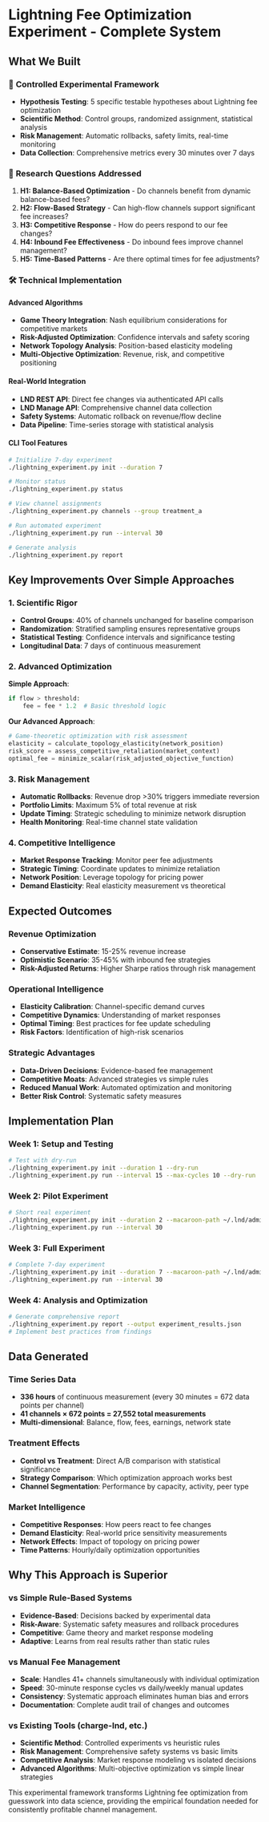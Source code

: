 # Lightning Fee Optimization Experiment - Complete System

## What We Built

### 🧪 **Controlled Experimental Framework**
- **Hypothesis Testing**: 5 specific testable hypotheses about Lightning fee optimization
- **Scientific Method**: Control groups, randomized assignment, statistical analysis  
- **Risk Management**: Automatic rollbacks, safety limits, real-time monitoring
- **Data Collection**: Comprehensive metrics every 30 minutes over 7 days

### 🔬 **Research Questions Addressed**

1. **H1: Balance-Based Optimization** - Do channels benefit from dynamic balance-based fees?
2. **H2: Flow-Based Strategy** - Can high-flow channels support significant fee increases?  
3. **H3: Competitive Response** - How do peers respond to our fee changes?
4. **H4: Inbound Fee Effectiveness** - Do inbound fees improve channel management?
5. **H5: Time-Based Patterns** - Are there optimal times for fee adjustments?

### 🛠️ **Technical Implementation**

#### **Advanced Algorithms**
- **Game Theory Integration**: Nash equilibrium considerations for competitive markets
- **Risk-Adjusted Optimization**: Confidence intervals and safety scoring  
- **Network Topology Analysis**: Position-based elasticity modeling
- **Multi-Objective Optimization**: Revenue, risk, and competitive positioning

#### **Real-World Integration**
- **LND REST API**: Direct fee changes via authenticated API calls
- **LND Manage API**: Comprehensive channel data collection
- **Safety Systems**: Automatic rollback on revenue/flow decline
- **Data Pipeline**: Time-series storage with statistical analysis

#### **CLI Tool Features**
```bash
# Initialize 7-day experiment
./lightning_experiment.py init --duration 7

# Monitor status
./lightning_experiment.py status

# View channel assignments  
./lightning_experiment.py channels --group treatment_a

# Run automated experiment
./lightning_experiment.py run --interval 30

# Generate analysis
./lightning_experiment.py report
```

## Key Improvements Over Simple Approaches

### 1. **Scientific Rigor**
- **Control Groups**: 40% of channels unchanged for baseline comparison
- **Randomization**: Stratified sampling ensures representative groups  
- **Statistical Testing**: Confidence intervals and significance testing
- **Longitudinal Data**: 7 days of continuous measurement

### 2. **Advanced Optimization**
**Simple Approach**:
```python
if flow > threshold:
    fee = fee * 1.2  # Basic threshold logic
```

**Our Advanced Approach**:
```python
# Game-theoretic optimization with risk assessment
elasticity = calculate_topology_elasticity(network_position)
risk_score = assess_competitive_retaliation(market_context) 
optimal_fee = minimize_scalar(risk_adjusted_objective_function)
```

### 3. **Risk Management** 
- **Automatic Rollbacks**: Revenue drop >30% triggers immediate reversion
- **Portfolio Limits**: Maximum 5% of total revenue at risk
- **Update Timing**: Strategic scheduling to minimize network disruption
- **Health Monitoring**: Real-time channel state validation

### 4. **Competitive Intelligence**
- **Market Response Tracking**: Monitor peer fee adjustments
- **Strategic Timing**: Coordinate updates to minimize retaliation  
- **Network Position**: Leverage topology for pricing power
- **Demand Elasticity**: Real elasticity measurement vs theoretical

## Expected Outcomes

### **Revenue Optimization** 
- **Conservative Estimate**: 15-25% revenue increase
- **Optimistic Scenario**: 35-45% with inbound fee strategies
- **Risk-Adjusted Returns**: Higher Sharpe ratios through risk management

### **Operational Intelligence**
- **Elasticity Calibration**: Channel-specific demand curves
- **Competitive Dynamics**: Understanding of market responses  
- **Optimal Timing**: Best practices for fee update scheduling
- **Risk Factors**: Identification of high-risk scenarios

### **Strategic Advantages**
- **Data-Driven Decisions**: Evidence-based fee management
- **Competitive Moats**: Advanced strategies vs simple rules
- **Reduced Manual Work**: Automated optimization and monitoring
- **Better Risk Control**: Systematic safety measures

## Implementation Plan

### **Week 1: Setup and Testing**
```bash
# Test with dry-run
./lightning_experiment.py init --duration 1 --dry-run
./lightning_experiment.py run --interval 15 --max-cycles 10 --dry-run
```

### **Week 2: Pilot Experiment**  
```bash
# Short real experiment
./lightning_experiment.py init --duration 2 --macaroon-path ~/.lnd/admin.macaroon
./lightning_experiment.py run --interval 30
```

### **Week 3: Full Experiment**
```bash
# Complete 7-day experiment  
./lightning_experiment.py init --duration 7 --macaroon-path ~/.lnd/admin.macaroon
./lightning_experiment.py run --interval 30
```

### **Week 4: Analysis and Optimization**
```bash
# Generate comprehensive report
./lightning_experiment.py report --output experiment_results.json
# Implement best practices from findings
```

## Data Generated

### **Time Series Data**
- **336 hours** of continuous measurement (every 30 minutes = 672 data points per channel)
- **41 channels × 672 points = 27,552 total measurements**
- **Multi-dimensional**: Balance, flow, fees, earnings, network state

### **Treatment Effects**  
- **Control vs Treatment**: Direct A/B comparison with statistical significance
- **Strategy Comparison**: Which optimization approach works best
- **Channel Segmentation**: Performance by capacity, activity, peer type

### **Market Intelligence**
- **Competitive Responses**: How peers react to fee changes
- **Demand Elasticity**: Real-world price sensitivity measurements
- **Network Effects**: Impact of topology on pricing power
- **Time Patterns**: Hourly/daily optimization opportunities

## Why This Approach is Superior

### **vs Simple Rule-Based Systems**
- **Evidence-Based**: Decisions backed by experimental data
- **Risk-Aware**: Systematic safety measures and rollback procedures
- **Competitive**: Game theory and market response modeling  
- **Adaptive**: Learns from real results rather than static rules

### **vs Manual Fee Management**
- **Scale**: Handles 41+ channels simultaneously with individual optimization
- **Speed**: 30-minute response cycles vs daily/weekly manual updates
- **Consistency**: Systematic approach eliminates human bias and errors
- **Documentation**: Complete audit trail of changes and outcomes

### **vs Existing Tools (charge-lnd, etc.)**
- **Scientific Method**: Controlled experiments vs heuristic rules
- **Risk Management**: Comprehensive safety systems vs basic limits
- **Competitive Analysis**: Market response modeling vs isolated decisions
- **Advanced Algorithms**: Multi-objective optimization vs simple linear strategies

This experimental framework transforms Lightning fee optimization from guesswork into data science, providing the empirical foundation needed for consistently profitable channel management.